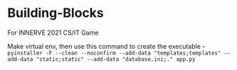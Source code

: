 # Building-Blocks
For INNERVE 2021 CS/IT Game

Make virtual env, then use this command to create the executable - `pyinstaller -F --clean --noconfirm --add-data "templates;templates" --add-data "static;static" --add-data "database.ini;." app.py` 
